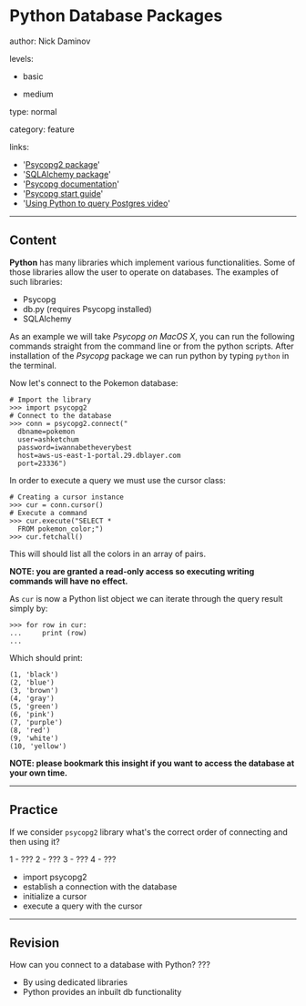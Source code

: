 # Python Database Packages
author: Nick Daminov

levels:

  - basic

  - medium

type: normal

category: feature

links:

  - '[Psycopg2 package](http://initd.org/psycopg/)'
  - '[SQLAlchemy package](http://www.sqlalchemy.org/)'
  - '[Psycopg documentation](http://initd.org/psycopg/docs/index.html)'
  - '[Psycopg start guide](http://initd.org/psycopg/docs/usage.html)'
  - '[Using Python to query Postgres video](https://www.youtube.com/watch?v=8gd1DlXwzlY)'

---
## Content

**Python** has many libraries which implement various functionalities. Some of those libraries allow the user to operate on databases. The examples of such libraries:
 - Psycopg
 - db.py (requires Psycopg installed)
 - SQLAlchemy

As an example we will take *Psycopg on MacOS X*, you can run the following commands straight from the command line or from the python scripts.
After installation of the *Psycopg* package we can run python by typing `python` in the terminal.

Now let's connect to the Pokemon database:
```
# Import the library
>>> import psycopg2
# Connect to the database
>>> conn = psycopg2.connect("
  dbname=pokemon
  user=ashketchum
  password=iwannabetheverybest
  host=aws-us-east-1-portal.29.dblayer.com
  port=23336")
```
In order to execute a query we must use the cursor class:
```
# Creating a cursor instance
>>> cur = conn.cursor()                    
# Execute a command
>>> cur.execute("SELECT *
  FROM pokemon_color;")
>>> cur.fetchall()
```
This will should list all the colors in an array of pairs.

**NOTE: you are granted a read-only access so executing writing commands will have no effect.**

As `cur` is now a Python list object we can iterate through the query result simply by:
```
>>> for row in cur:
...     print (row)
...
```
Which should print:
```
(1, 'black')
(2, 'blue')
(3, 'brown')
(4, 'gray')
(5, 'green')
(6, 'pink')
(7, 'purple')
(8, 'red')
(9, 'white')
(10, 'yellow')
```

**NOTE: please bookmark this insight if you want to access the database at your own time.**

---
## Practice

If we consider `psycopg2` library what's the correct order of connecting and then using it?

1 - ???
2 - ???
3 - ???
4 - ???

* import psycopg2
* establish a connection with the database
* initialize a cursor
* execute a query with the cursor

---
## Revision

How can you connect to a database with Python?
???

* By using dedicated libraries
* Python provides an inbuilt db functionality
